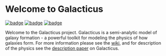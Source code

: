 # Welcome to Galacticus

[![badge](https://img.shields.io/docker/cloud/automated/galacticusorg/galacticus)](https://hub.docker.com/repository/docker/galacticusorg/galacticus) [![badge](https://img.shields.io/docker/cloud/build/galacticusorg/galacticus)](https://hub.docker.com/repository/docker/galacticusorg/galacticus) [![badge](https://www.singularity-hub.org/static/img/hosted-singularity--hub-%23e32929.svg)](https://singularity-hub.org/collections/4251)


Welcome to the Galacticus project. Galacticus is a semi-analytic model of galaxy formation - a powerful toolkit for modeling the physics of how galaxies form.
For more information please see the [wiki](https://github.com/galacticusorg/galacticus/wiki), and for description of the physics see the [description paper](http:arxiv.org/abs/1008.1786) on Galacticus.
